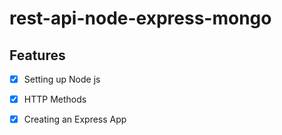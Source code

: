 # rest-api-node-express-mongo

## Features
- [x] Setting up Node js
- [x] HTTP Methods
- [x] Creating an Express App




